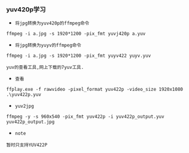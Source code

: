 ### yuv420p学习
- `将jpg转换为yuv420p的ffmpeg命令`
```
ffmpeg -i a.jpg -s 1920*1200 -pix_fmt yuvj420p a.yuv
```

- `将jpg转换为yuyv的ffmpeg命令`
```
ffmpeg -i a.jpg -s 1920*1200 -pix_fmt yuyv422 yuyv.yuv
```

```
yuv的查看工具,网上下载的7yuv工具.
```

- `查看`
```
ffplay.exe -f rawvideo -pixel_format yuv422p -video_size 1920x1080 .\yuv422p.yuv
```

- `yuv2jpg`
```
ffmpeg -y -s 960x540 -pix_fmt yuv422p -i yuv422p_output.yuv yuv422p_output.jpg
```

- `note`
```
暂时只支持YUV422P
```
